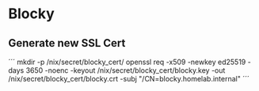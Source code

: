 # Blocky
## Generate new SSL Cert
´´´
mkdir -p /nix/secret/blocky_cert/
openssl req -x509 -newkey ed25519 -days 3650 -noenc -keyout /nix/secret/blocky_cert/blocky.key -out /nix/secret/blocky_cert/blocky.crt -subj "/CN=blocky.homelab.internal"
´´´